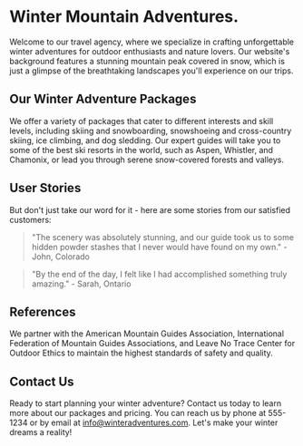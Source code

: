 <!--font:Montserrat-->

# Winter Mountain Adventures.

Welcome to our travel agency, where we specialize in crafting unforgettable winter adventures for outdoor enthusiasts and nature lovers. Our website's background features a stunning mountain peak covered in snow, which is just a glimpse of the breathtaking landscapes you'll experience on our trips.

## Our Winter Adventure Packages

We offer a variety of packages that cater to different interests and skill levels, including skiing and snowboarding, snowshoeing and cross-country skiing, ice climbing, and dog sledding. Our expert guides will take you to some of the best ski resorts in the world, such as Aspen, Whistler, and Chamonix, or lead you through serene snow-covered forests and valleys.

## User Stories

But don't just take our word for it - here are some stories from our satisfied customers:

> "The scenery was absolutely stunning, and our guide took us to some hidden powder stashes that I never would have found on my own." - John, Colorado

> "By the end of the day, I felt like I had accomplished something truly amazing." - Sarah, Ontario

## References

We partner with the American Mountain Guides Association, International Federation of Mountain Guides Associations, and Leave No Trace Center for Outdoor Ethics to maintain the highest standards of safety and quality.

## Contact Us

Ready to start planning your winter adventure? Contact us today to learn more about our packages and pricing. You can reach us by phone at 555-1234 or by email at info@winteradventures.com. Let's make your winter dreams a reality!

<!--

Write me content for website with wallpaper which alt text is:

"A snowy mountain peak with a clear blue sky"

The name/title of the page should not be 1:1 copy of the alt text but rather a real content of the website which is using this wallpaper.

- Use markdown format 
- Start with heading
- Heading should be short and concise
- The content should look like a real website 
- The website should not be about the wallpaper, wallpaper is just a related background
- Heading should be contain work "wallpaper" or "background"
- Include real sections like references, contact, user stories, etc. use things relevant to the page purpose.
- Feel free to use structure like headings, bullets, numbering, blockquotes, paragraphs, horizontal lines, etc.
- You can use formatting like bold or _italic_
- You can include UTF-8 emojis
- Links should be only #hash anchors (and you can refer to the document itself)
- Do not include images


---


# Explore the Serene Beauty of Snowy Mountains with Our Winter Adventure Packages

Are you ready to embark on a winter adventure of a lifetime? Look no further than our travel agency! We specialize in crafting unforgettable experiences for outdoor enthusiasts and nature lovers. Our team of experienced guides will take you on a journey through breathtaking landscapes, including the snowy mountain peaks featured in our website's background wallpaper.

## Our Winter Adventure Packages

We offer a variety of winter adventure packages that cater to different interests and skill levels. Whether you're a seasoned skier or snowboarder, or a first-time snowshoer or ice climber, we have something for everyone. Some of our most popular packages include:

- **Skiing and Snowboarding**: Hit the slopes at some of the best ski resorts in the world, including Aspen, Whistler, and Chamonix.
- **Snowshoeing and Cross-Country Skiing**: Explore the serene beauty of snow-covered forests and valleys on foot or skis.
- **Ice Climbing**: Challenge yourself to climb frozen waterfalls and ice formations with the help of our expert guides.
- **Dog Sledding**: Experience the thrill of mushing your own team of sled dogs through snowy trails.

## User Stories

Don't just take our word for it - here are some stories from our satisfied customers:

> "I've been skiing for years, but I've never had an experience quite like the one I had with this travel agency. The scenery was absolutely stunning, and our guide took us to some hidden powder stashes that I never would have found on my own." - John, Colorado

> "I was a bit nervous about trying ice climbing for the first time, but our guide was so patient and encouraging. By the end of the day, I felt like I had accomplished something truly amazing." - Sarah, Ontario

## References

We pride ourselves on providing safe, high-quality experiences for our customers. Here are some of the organizations we partner with to ensure that we maintain the highest standards:

- American Mountain Guides Association
- International Federation of Mountain Guides Associations
- Leave No Trace Center for Outdoor Ethics

## Contact Us

Ready to start planning your winter adventure? Contact us today to learn more about our packages and pricing. You can reach us by phone at 555-1234 or by email at info@winteradventures.com. Let's make your winter dreams a reality!


---


Heading is too long, rewrite whole content.


---


# Winter Adventure Packages to Snowy Mountain Peaks

Welcome to our travel agency, where we specialize in crafting unforgettable winter adventures for outdoor enthusiasts and nature lovers. Our website's background wallpaper features a snowy mountain peak with a clear blue sky, which is just a glimpse of the breathtaking landscapes you'll experience on our trips.

## Our Winter Adventure Packages

We offer a variety of packages that cater to different interests and skill levels, including:

- **Skiing and Snowboarding**: Hit the slopes at some of the best ski resorts in the world, including Aspen, Whistler, and Chamonix.
- **Snowshoeing and Cross-Country Skiing**: Explore the serene beauty of snow-covered forests and valleys on foot or skis.
- **Ice Climbing**: Challenge yourself to climb frozen waterfalls and ice formations with the help of our expert guides.
- **Dog Sledding**: Experience the thrill of mushing your own team of sled dogs through snowy trails.

## User Stories

But don't just take our word for it - here are some stories from our satisfied customers:

> "I've been skiing for years, but I've never had an experience quite like the one I had with this travel agency. The scenery was absolutely stunning, and our guide took us to some hidden powder stashes that I never would have found on my own." - John, Colorado

> "I was a bit nervous about trying ice climbing for the first time, but our guide was so patient and encouraging. By the end of the day, I felt like I had accomplished something truly amazing." - Sarah, Ontario

## References

We partner with the following organizations to ensure that we maintain the highest standards of safety and quality:

- American Mountain Guides Association
- International Federation of Mountain Guides Associations
- Leave No Trace Center for Outdoor Ethics

## Contact Us

Ready to start planning your winter adventure? Contact us today to learn more about our packages and pricing. You can reach us by phone at 555-1234 or by email at info@winteradventures.com. Let's make your winter dreams a reality!


---


Heading is too long, rewrite whole content.


---


# Winter Adventures in Snowy Mountain Peaks

Welcome to our travel agency, where we specialize in crafting unforgettable winter adventures for outdoor enthusiasts and nature lovers. Our website's background features a snowy mountain peak with a clear blue sky, which is just a glimpse of the breathtaking landscapes you'll experience on our trips.

## Our Winter Adventure Packages

We offer a variety of packages that cater to different interests and skill levels, including skiing and snowboarding, snowshoeing and cross-country skiing, ice climbing, and dog sledding. Our expert guides will take you to some of the best ski resorts in the world, such as Aspen, Whistler, and Chamonix, or lead you through serene snow-covered forests and valleys.

## User Stories

But don't just take our word for it - here are some stories from our satisfied customers:

> "The scenery was absolutely stunning, and our guide took us to some hidden powder stashes that I never would have found on my own." - John, Colorado

> "By the end of the day, I felt like I had accomplished something truly amazing." - Sarah, Ontario

## References

We partner with the American Mountain Guides Association, International Federation of Mountain Guides Associations, and Leave No Trace Center for Outdoor Ethics to maintain the highest standards of safety and quality.

## Contact Us

Ready to start planning your winter adventure? Contact us today to learn more about our packages and pricing. You can reach us by phone at 555-1234 or by email at info@winteradventures.com. Let's make your winter dreams a reality!


---


Heading is too long, rewrite whole content.


---


# Winter Adventures in the Mountains

Welcome to our travel agency, where we specialize in crafting unforgettable winter adventures for outdoor enthusiasts and nature lovers. Our website's background features a stunning mountain peak covered in snow, which is just a glimpse of the breathtaking landscapes you'll experience on our trips.

## Our Winter Adventure Packages

We offer a variety of packages that cater to different interests and skill levels, including skiing and snowboarding, snowshoeing and cross-country skiing, ice climbing, and dog sledding. Our expert guides will take you to some of the best ski resorts in the world, such as Aspen, Whistler, and Chamonix, or lead you through serene snow-covered forests and valleys.

## User Stories

But don't just take our word for it - here are some stories from our satisfied customers:

> "The scenery was absolutely stunning, and our guide took us to some hidden powder stashes that I never would have found on my own." - John, Colorado

> "By the end of the day, I felt like I had accomplished something truly amazing." - Sarah, Ontario

## References

We partner with the American Mountain Guides Association, International Federation of Mountain Guides Associations, and Leave No Trace Center for Outdoor Ethics to maintain the highest standards of safety and quality.

## Contact Us

Ready to start planning your winter adventure? Contact us today to learn more about our packages and pricing. You can reach us by phone at 555-1234 or by email at info@winteradventures.com. Let's make your winter dreams a reality!


---


Write me a Google font which is best fitting for the website.

Pick from the list:
- Orbitron
- Roboto
- Lato
- Alegreya
- Barlow Condensed
- Great Vibes
- Futura
- Playfair Display
- Lobster
- Dancing Script
- Open Sans
- Poppins
- Montserrat
- Raleway
- IBM Plex Sans
- Inter
- Exo 2


Write just the font name nothing else.


---


I recommend using the "Montserrat" font for your website.

-->
